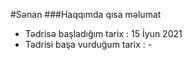 #Sənan
###Haqqımda qısa məlumat
- Tədrisə başladığım tarix : 15 İyun 2021
- Tədrisi başa vurduğum tarix : -
